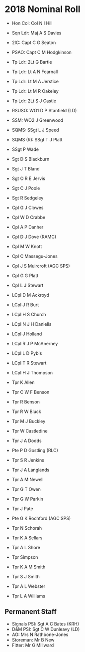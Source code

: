 # 2018 Nominal Roll

* Hon Col: Col N I Hill
* Sqn Ldr: Maj A S Davies
* 2IC: Capt C G Seaton
* PSAO: Capt C M Hodgkinson
* Tp Ldr: 2Lt G Bartie
* Tp Ldr: Lt A N Fearnall
* Tp Ldr: Lt M A Jerstice
* Tp Ldr: Lt M R Oakeley
* Tp Ldr: 2Lt S J Castle
* RSUSO: WO1 D P Stanfield (LD)
* SSM: WO2 J Greenwood
* SQMS: SSgt L J Speed
* SQMS (R): SSgt T J Platt

* SSgt P Wade
* Sgt D S Blackburn
* Sgt J T Bland
* Sgt O R E Jervis
* Sgt C J Poole
* Sgt R Sedgeley
* Cpl G J Clowes
* Cpl W D Crabbe
* Cpl A P Danher
* Cpl D J Dove (RAMC)
* Cpl M W Knott
* Cpl C Massegu-Jones
* Cpl J S Muircroft (AGC SPS)
* Cpl G G Platt
* Cpl L J Stewart
* LCpl D M Ackroyd
* LCpl J R Burt
* LCpl H S Church
* LCpl N J H Daniells
* LCpl J Holland
* LCpl R J P McAnerney
* LCpl L D Pybis
* LCpl T R Stewart
* LCpl H J Thompson
* Tpr K Allen
* Tpr C W F Benson
* Tpr R Benson
* Tpr R W Bluck
* Tpr M J Buckley
* Tpr W Castledine
* Tpr J A Dodds
* Pte P D Gostling (RLC)
* Tpr S R Jenkins
* Tpr J A Langlands
* Tpr A M Newell
* Tpr G T Owen
* Tpr G W Parkin
* Tpr J Pate
* Pte G K Rochford (AGC SPS)
* Tpr N Schorah
* Tpr K A Sellars
* Tpr A L Shore
* Tpr Simpson
* Tpr K A M Smith
* Tpr S J Smith
* Tpr A L Webster
* Tpr L A Williams

## Permanent Staff

* Signals PSI: Sgt A C Bates (KRH)
* D&M PSI: Sgt C W Dunleavy (LD)
* AO: Mrs N Rathbone-Jones
* Storeman: Mr B New
* Fitter: Mr G Millward
